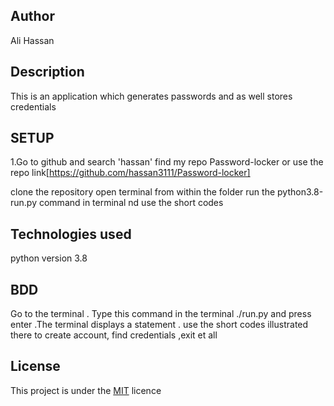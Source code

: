 ## Author
Ali Hassan
## Description
This is an application which generates passwords and as well stores credentials
## SETUP
1.Go to github and search 'hassan'
find my repo Password-locker or use the repo link[https://github.com/hassan3111/Password-locker]

clone the repository
open terminal from within the folder
run the python3.8-run.py command in terminal nd use the short codes
## Technologies used
python  version 3.8 
## BDD 
Go to the terminal . Type this command in the terminal ./run.py and press enter .The terminal displays a statement .
use the short codes illustrated there to create account, find credentials ,exit et all
## License
This project is under the [MIT](LICENSE) licence